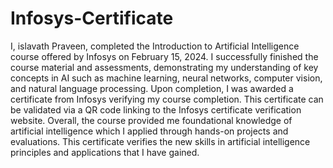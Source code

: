 # Infosys-Certificate
I, islavath Praveen, completed the Introduction to Artificial Intelligence course offered by Infosys on February 15, 2024. I successfully finished the course material and assessments, demonstrating my understanding of key concepts in AI such as machine learning, neural networks, computer vision, and natural language processing. Upon completion, I was awarded a certificate from Infosys verifying my course completion. This certificate can be validated via a QR code linking to the Infosys certificate verification website. Overall, the course provided me foundational knowledge of artificial intelligence which I applied through hands-on projects and evaluations. This certificate verifies the new skills in artificial intelligence principles and applications that I have gained.
